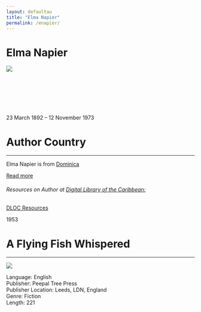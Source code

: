 ```yaml
---
layout: defaultau
title: "Elma Napier"
permalink: /enapier/
---
```

<!-- partial:index.partial.html -->
<div class="content">
    <h1>Elma Napier</h1>
    <div class="quote">
        <div><img src="https://www.papillotepress.co.uk/wp-content/uploads/2021/03/Elma-Napier.jpg" class="logo"></div>
    </div>
    <div class="timeline">
        <div style="padding-bottom:100px;"></div>
        <div class="block">
            <div class="date right"><p class="right"> 23 March 1892 – 12 November 1973 </p></div>
            <div class="dot"></div>
            <div class="left first">
            <div class="author_country">
                <h1>Author Country</h1><hr>
          <div class="aclocation">   <p> Elma Napier is from <a href="{{ site.baseurl }}/10"> Dominica </a></p> </div>
              <div class="acreadmore">  <a href="https://en.wikipedia.org/wiki/Elma_Napier" target="_blank">Read more</a> </div>
              <div class="aclocation">  <h6>Resources on Author at <a href="https://dloc.com">Digital Library of the Caribbean:</a></h6></div> 
       <div class="dlocresources"><a href="https://www.dloc.com/AA00011396/00001/pdf" target="_blank">DLOC Resources</a></div>
            </div>
            </div>
            </div>
        </div>
        <div class="block">
            <div class="date left"><p class="left">1953</p></div>
            <div class="dot"></div>
            <div class="right hide">
                <h1>A Flying Fish Whispered</h1><hr>
                <p><img src="https://m.media-amazon.com/images/I/51z4xgPMTbL._SY291_BO1,204,203,200_QL40_FMwebp_.jpg"></p>
                <p>
                Language: English<br>
                Publisher: Peepal Tree Press<br>
                Publisher Location: Leeds, LDN, England<br>
                Genre: Fiction<br>
                Length: 221<br>
                </p>
            </div>
        </div>
        <div style="padding-bottom:100px;"></div>
    </div>
</div>
  <!-- partial -->
<script src='https://cdnjs.cloudflare.com/ajax/libs/jquery/3.1.1/jquery.min.js'></script><script  src="{{ site.baseurl }}/assets/js/authorscript.js"></script>